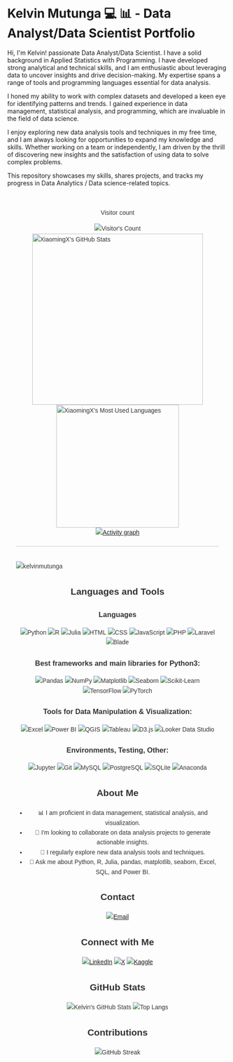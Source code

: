 

# Kelvin Mutunga 💻 📊 - Data Analyst/Data Scientist Portfolio

Hi, I'm Kelvin! passionate Data Analyst/Data Scientist. I have a solid background in Applied Statistics with Programming. I have developed strong analytical and technical skills, and I am enthusiastic about leveraging data to uncover insights and drive decision-making. My expertise spans a range of tools and programming languages essential for data analysis.

I honed my ability to work with complex datasets and developed a keen eye for identifying patterns and trends. I gained experience in data management, statistical analysis, and programming, which are invaluable in the field of data science.

I enjoy exploring new data analysis tools and techniques in my free time, and I am always looking for opportunities to expand my knowledge and skills. Whether working on a team or independently, I am driven by the thrill of discovering new insights and the satisfaction of using data to solve complex problems.

This repository showcases my skills, shares projects, and tracks my progress in Data Analytics / Data science-related topics.
<div style="display: flex; flex-direction: column; align-items: center; font-family: Arial, sans-serif; max-width: 800px; margin: 0 auto; padding: 20px; line-height: 1.6; color: #333;">
<div align="center"> 
  <p>Visitor count</p>
  <img src="https://profile-counter.glitch.me/XiaomingX/count.svg" alt="Visitor's Count" />
</div>
<div style="display: flex; justify-content: center; align-items: center; flex-direction: column;">
  <img width="390" src="https://github-readme-stats.vercel.app/api?username=kelvinmutunga&theme=transparent&count_private=true&show_icons=true&rank_icon=github&locale=en" alt="XiaomingX's GitHub Stats" />
  <img width="280" src="https://github-readme-stats.vercel.app/api/top-langs?username=kelvinmutunga&theme=transparent&layout=donut&hide=css,php,ClassASP&langs_count=2&border_radius=10&show_icons=true&locale=en" alt="XiaomingX's Most Used Languages" />
</div>
  <a href="https://github.com/kelvinmutunga/github-readme-activity-graph">
    <img src="https://github-readme-activity-graph.vercel.app/graph?username=kelvinmutunga&theme=xcode&hide_border=true" alt="Activity graph">
</a>

  <hr style="border: none; height: 1px; background-color: #ccc; margin: 20px 0; width: 100%;">
  <div style="text-align: center;">

<p align="left"> <img src="https://komarev.com/ghpvc/?username=kelvinmutunga&label=Profile%20views&color=0e75b6&style=flat" alt="kelvinmutunga" /> </p>

## Languages and Tools
### Languages
![Python](https://img.shields.io/badge/-Python-3776AB?style=flat&logo=python&logoColor=white)
![R](https://img.shields.io/badge/-R-276DC3?style=flat&logo=r&logoColor=white)
![Julia](https://img.shields.io/badge/-Julia-9558B2?style=flat&logo=julia&logoColor=white)
![HTML](https://img.shields.io/badge/-HTML-E34F26?style=flat&logo=html5&logoColor=white)
![CSS](https://img.shields.io/badge/-CSS-1572B6?style=flat&logo=css3&logoColor=white)
![JavaScript](https://img.shields.io/badge/-JavaScript-F7DF1E?style=flat&logo=javascript&logoColor=black)
![PHP](https://img.shields.io/badge/-PHP-777BB4?style=flat&logo=php&logoColor=white)
![Laravel](https://img.shields.io/badge/-Laravel-E74430?style=flat&logo=laravel&logoColor=white)
![Blade](https://img.shields.io/badge/-Blade-FF2D20?style=flat&logo=blade&logoColor=white)

### Best frameworks and main libraries for Python3:
![Pandas](https://img.shields.io/badge/-Pandas-150458?style=flat&logo=pandas&logoColor=white)
![NumPy](https://img.shields.io/badge/-NumPy-013243?style=flat&logo=numpy&logoColor=white)
![Matplotlib](https://img.shields.io/badge/-Matplotlib-0176E8?style=flat&logo=matplotlib&logoColor=white)
![Seaborn](https://img.shields.io/badge/-Seaborn-0B4A6F?style=flat&logo=seaborn&logoColor=white)
![Scikit-Learn](https://img.shields.io/badge/-Scikit--Learn-F7931E?style=flat&logo=scikit-learn&logoColor=white)
![TensorFlow](https://img.shields.io/badge/-TensorFlow-FF6F00?style=flat&logo=tensorflow&logoColor=white)
![PyTorch](https://img.shields.io/badge/-PyTorch-EE4C2C?style=flat&logo=pytorch&logoColor=white)

### Tools for Data Manipulation & Visualization:
![Excel](https://img.shields.io/badge/-Excel-217346?style=flat&logo=microsoft-excel&logoColor=white)
![Power BI](https://img.shields.io/badge/-Power%20BI-F2C811?style=flat&logo=power-bi&logoColor=white)
![QGIS](https://img.shields.io/badge/-QGIS-3CAA69?style=flat&logo=qgis&logoColor=white)
![Tableau](https://img.shields.io/badge/-Tableau-E97627?style=flat&logo=tableau&logoColor=white)
![D3.js](https://img.shields.io/badge/-D3.js-F9A03C?style=flat&logo=d3.js&logoColor=white)
![Looker Data Studio](https://img.shields.io/badge/-Looker%20Data%20Studio-4285F4?style=flat&logo=google&logoColor=white)

### Environments, Testing, Other:
![Jupyter](https://img.shields.io/badge/-Jupyter-F37626?style=flat&logo=jupyter&logoColor=white)
![Git](https://img.shields.io/badge/-Git-F05032?style=flat&logo=git&logoColor=white)
![MySQL](https://img.shields.io/badge/-MySQL-4479A1?style=flat&logo=mysql&logoColor=white)
![PostgreSQL](https://img.shields.io/badge/-PostgreSQL-336791?style=flat&logo=postgresql&logoColor=white)
![SQLite](https://img.shields.io/badge/-SQLite-003B57?style=flat&logo=sqlite&logoColor=white)
![Anaconda](https://img.shields.io/badge/-Anaconda-44A833?style=flat&logo=anaconda&logoColor=white)

## About Me
- 📊 I am proficient in data management, statistical analysis, and visualization.
- 🤝 I'm looking to collaborate on data analysis projects to generate actionable insights.
- 📝 I regularly explore new data analysis tools and techniques.
- 💬 Ask me about Python, R, Julia, pandas, matplotlib, seaborn, Excel, SQL, and Power BI.

## Contact
[![Email](https://img.shields.io/badge/-Email-red?style=flat&logo=gmail&logoColor=white)](mailto:kelvinmuithya99@gmail.com)

## Connect with Me
[![LinkedIn](https://img.shields.io/badge/-LinkedIn-0A66C2?style=flat&logo=Linkedin&logoColor=white)](https://www.linkedin.com/in/kelvin-muithya-a4952825a)
[![X](https://img.shields.io/badge/-X-1DA1F2?style=flat&logo=Twitter&logoColor=white)](https://x.com/Kelvin2040055)
[![Kaggle](https://img.shields.io/badge/-Kaggle-20BEFF?style=flat&logo=Kaggle&logoColor=white)](https://www.kaggle.com/kelvinmuithya)

## GitHub Stats
![Kelvin's GitHub Stats](https://github-readme-stats.vercel.app/api?username=kelvinmutunga&show_icons=true&theme=radical)
![Top Langs](https://github-readme-stats.vercel.app/api/top-langs/?username=kelvinmutunga&layout=compact&theme=radical)

## Contributions
![GitHub Streak](https://github-readme-streak-stats.herokuapp.com/?user=kelvinmutunga&theme=radical)
